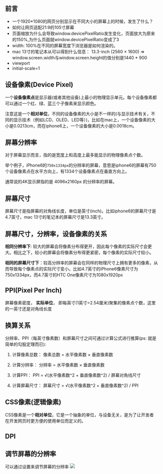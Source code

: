 ## 前言

- 一个1920*1080的网页分别显示在不同大小的屏幕上的时候，发生了什么？
- 如何让网页适配21:9的105寸屏幕
- 页面缩放为什么会导致window.devicePixelRatio发生变化，页面放大为原来的150%,为什么页面就window.devicePixelRatio变成了3
- width: 100%在不同的屏幕宽度下浏览器是如何渲染的。
- mac 13寸的笔记本从可以得到什么信息： 13.3-inch (2560 × 1600) => window.screen.width与window.screen.height的值分别是1440 * 900
- viewport
-  initial-scale=1

## 设备像素(Device Pixel)

一个**设备像素点**是显示器(或者其他设备)上最小的物理显示单元。每个设备像素都可以通过一个红、绿、蓝三个子像素来显示颜色。

注意这是一个**相对单位**，不同的设备像素的大小是不一样的(与显示技术有关，不同的显示技术（例如LCD、OLED、LED等）)，比如在mac上，一个设备像素的大小是0.0213cm，而在iphone6上，一个设备像素的大小是0.0018cm。

## 屏幕分辨率

对于屏幕显示而言，指的是宽度上和高度上最多能显示的物理像素点个数。

举个例子，iPhone6的`750x1334px`的分辨率的屏幕，意思是iphone6的屏幕有750个设备像素点在水平方向上，有1334个设备像素点在垂直方向上。

通常说的4K显示屏指的是 4096x2160px 的分辨率的屏幕。


## 屏幕尺寸

屏幕尺寸是指屏幕的对角线长度，单位是英寸(inch)。比如iphone6的屏幕尺寸是4.7英寸，mac 13寸的笔记本的屏幕尺寸是13.3英寸。


## 屏幕尺寸，分辨率，设备像素的关系


**相同分辨率下**: 较大的屏幕会将像素分布得更开，因此每个像素的实际尺寸会更大。相比之下，较小的屏幕会将像素分布得更紧密，每个像素的实际尺寸较小。

**相同的屏幕尺寸下**：较高分辨率的屏幕会在同样的物理尺寸上拥有更多的像素，从而导致每个像素点的实际尺寸变小。比如4.7英寸的iPhone6像素尺寸为750x1334px，而4.7英寸的HTC One像素尺寸为1080x1920px


## PPI(Pixel Per Inch)

屏幕像素密度， **实际单位**， 即每英寸(1英寸=2.54厘米)聚集的像素点个数，这里的一英寸还是对角线长度


## 换算关系


分辨率、PPI（每英寸像素数）和屏幕尺寸之间可通过计算公式进行推算(ps: 就是简单的勾股定理而已):

1. 计算像素总数：
像素总数 = 水平像素数 × 垂直像素数

1. 计算分辨率：
分辨率 = 水平像素数 × 垂直像素数

1. 计算PPI：
PPI = √(水平像素数^2 + 垂直像素数^2) / 屏幕对角线尺寸 


1. 计算屏幕尺寸：
屏幕尺寸 = √(水平像素数^2 + 垂直像素数^2) / PPI


## CSS像素(逻辑像素)

CSS像素是一个**相对单位**，它是一个抽象的单位，与设备无关，是为了让开发者在开发网页时更方便的使用单位而定义的。

## DPI



## 调节屏幕的分辨率

可以通过设置来调节屏幕的分辨率
![](https://cdn.jsdelivr.net/gh/chenxiaoyao6228/cloudimg@main/2023/screen-resolution.png)

